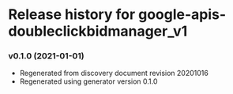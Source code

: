 # Release history for google-apis-doubleclickbidmanager_v1

### v0.1.0 (2021-01-01)

* Regenerated from discovery document revision 20201016
* Regenerated using generator version 0.1.0

